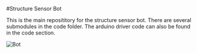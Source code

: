 #Structure Sensor Bot

This is the main reposititory for the structure sensor bot. There are several submodules in the code folder. The arduino driver code can also be found in the code section.


![Bot](readme.jpg)
